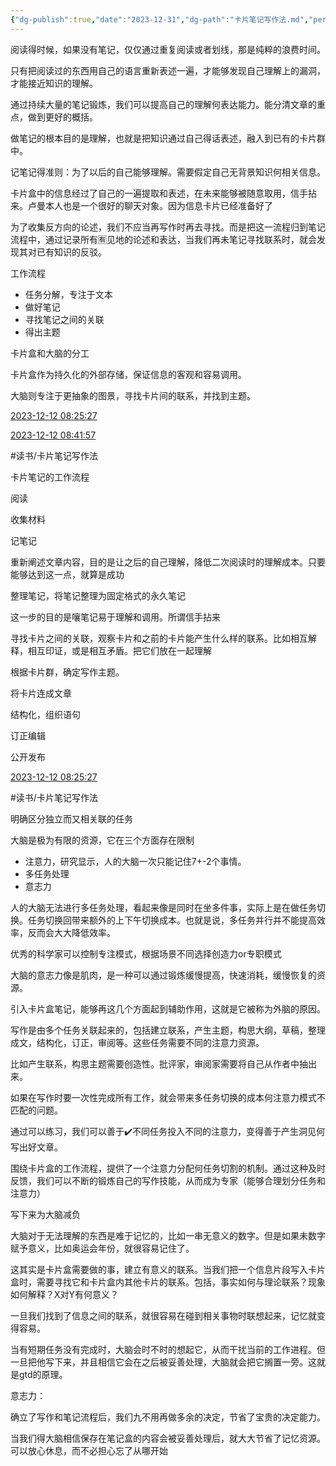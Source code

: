```yaml
---
{"dg-publish":true,"date":"2023-12-31","dg-path":"卡片笔记写作法.md","permalink":"/卡片笔记写作法/","dgPassFrontmatter":true}
---
```



阅读得时候，如果没有笔记，仅仅通过重复阅读或者划线，那是纯粹的浪费时间。

只有把阅读过的东西用自己的语言重新表述一遍，才能够发现自己理解上的漏洞，才能接近知识的理解。

通过持续大量的笔记锻炼，我们可以提高自己的理解何表达能力。能分清文章的重点，做到更好的概括。

做笔记的根本目的是理解，也就是把知识通过自己得话表述，融入到已有的卡片群中。

记笔记得准则：为了以后的自己能够理解。需要假定自己无背景知识何相关信息。

卡片盒中的信息经过了自己的一遍提取和表述，在未来能够被随意取用，信手拈来。卢曼本人也是一个很好的聊天对象。因为信息卡片已经准备好了

为了收集反方向的论述，我们不应当再写作时再去寻找。而是把这一流程归到笔记流程中，通过记录所有🈶见地的论述和表达，当我们再未笔记寻找联系时，就会发现其对已有知识的反驳。

工作流程

- 任务分解，专注于文本
- 做好笔记
- 寻找笔记之间的关联
- 得出主题

卡片盒和大脑的分工

卡片盒作为持久化的外部存储，保证信息的客观和容易调用。

大脑则专注于更抽象的图景，寻找卡片间的联系，并找到主题。

[2023-12-12 08:25:27](https://v.flomoapp.com/mine/?memo_id=OTQ4MTM3NTI)



[2023-12-12 08:41:57](https://v.flomoapp.com/mine/?memo_id=OTQ4MTU3ODg)

#读书/卡片笔记写作法

卡片笔记的工作流程

阅读

收集材料

记笔记

重新阐述文章内容，目的是让之后的自己理解，降低二次阅读时的理解成本。只要能够达到这一点，就算是成功

整理笔记，将笔记整理为固定格式的永久笔记

这一步的目的是嚷笔记易于理解和调用。所谓信手拈来

寻找卡片之间的关联，观察卡片和之前的卡片能产生什么样的联系。比如相互解释，相互印证，或是相互矛盾。把它们放在一起理解


根据卡片群，确定写作主题。

将卡片连成文章

结构化，组织语句

订正编辑

公开发布



[2023-12-12 08:25:27](https://v.flomoapp.com/mine/?memo_id=OTQ4MTM3NTI)

#读书/卡片笔记写作法

明确区分独立而又相关联的任务

大脑是极为有限的资源，它在三个方面存在限制

- 注意力，研究显示，人的大脑一次只能记住7+-2个事情。
- 多任务处理
- 意志力

人的大脑无法进行多任务处理，看起来像是同时在坐多件事，实际上是在做任务切换。任务切换回带来额外的上下午切换成本。也就是说，多任务并行并不能提高效率，反而会大大降低效率。

优秀的科学家可以控制专注模式，根据场景不同选择创造力or专职模式

大脑的意志力像是肌肉，是一种可以通过锻炼缓慢提高，快速消耗，缓慢恢复的资源。

引入卡片盒笔记，能够再这几个方面起到辅助作用，这就是它被称为外脑的原因。

写作是由多个任务关联起来的，包括建立联系，产生主题，构思大纲，草稿，整理成文，结构化，订正，审阅等。这些任务需要不同的注意力资源。

比如产生联系，构思主题需要创造性。批评家，审阅家需要将自己从作者中抽出来。

如果在写作时要一次性完成所有工作，就会带来多任务切换的成本何注意力模式不匹配的问题。

通过可以练习，我们可以善于✔️不同任务投入不同的注意力，变得善于产生洞见何写出好文章。

围绕卡片盒的工作流程，提供了一个注意力分配何任务切割的机制。通过这种及时反馈，我们可以不断的锻炼自己的写作技能，从而成为专家（能够合理划分任务和注意力）

写下来为大脑减负

大脑对于无法理解的东西是难于记忆的，比如一串无意义的数字。但是如果未数字赋予意义，比如奥运会年份，就很容易记住了。

这其实是卡片盒需要做的事，建立有意义的联系。当我们把一个信息片段写入卡片盒时，需要寻找它和卡片盒内其他卡片的联系。包括，事实如何与理论联系？现象如何解释？X对Y有何意义？

一旦我们找到了信息之间的联系，就很容易在碰到相关事物时联想起来，记忆就变得容易。

当有短期任务没有完成时，大脑会时不时的想起它，从而干扰当前的工作进程。但一旦把他写下来，并且相信它会在之后被妥善处理，大脑就会把它搁置一旁。这就是gtd的原理。

意志力：

确立了写作和笔记流程后，我们九不用再做多余的决定，节省了宝贵的决定能力。

当我们得大脑相信保存在笔记盒的内容会被妥善处理后，就大大节省了记忆资源。可以放心休息，而不必担心忘了从哪开始


